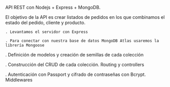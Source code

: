 API REST con Nodejs + Express + MongoDB.

El objetivo de la API es crear listados de pedidos en los que combinamos el estado del pedido, cliente y producto. 

	. Levantamos el servidor con Express

	. Para conectar con nuestra base de datos MongoDB Atlas usaremos la librería Mongoose
	
  . Definición de modelos y creación de semillas de cada colección
	
  . Construcción del CRUD de cada colección. Routing y controllers
	
  . Autenticación con Passport y cifrado de contraseñas con Bcrypt. Middlewares
